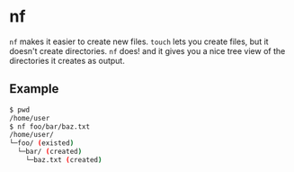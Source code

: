 # nf

`nf` makes it easier to create new files. `touch` lets you create files, but it doesn't create directories. `nf` does! and it gives you a nice tree view of the directories it creates as output.

## Example

```bash
$ pwd
/home/user
$ nf foo/bar/baz.txt
/home/user/
└─foo/ (existed)
  └─bar/ (created)
    └─baz.txt (created)
```
